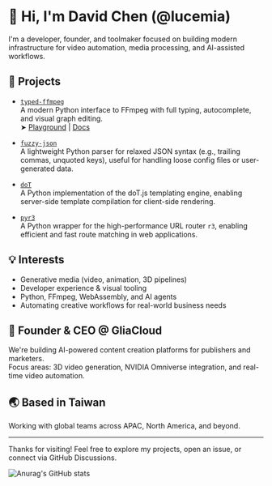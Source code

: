 # 👋 Hi, I'm David Chen (@lucemia)

I'm a developer, founder, and toolmaker focused on building modern infrastructure for video automation, media processing, and AI-assisted workflows.

## 🔧 Projects

- [`typed-ffmpeg`](https://github.com/livingbio/typed-ffmpeg)  
  A modern Python interface to FFmpeg with full typing, autocomplete, and visual graph editing.  
  ➤ [Playground](https://livingbio.github.io/typed-ffmpeg-playground/) | [Docs](https://livingbio.github.io/typed-ffmpeg/)

- [`fuzzy-json`](https://github.com/livingbio/fuzzy-json)  
  A lightweight Python parser for relaxed JSON syntax (e.g., trailing commas, unquoted keys), useful for handling loose config files or user-generated data.

- [`doT`](https://github.com/lucemia/doT)  
  A Python implementation of the doT.js templating engine, enabling server-side template compilation for client-side rendering.

- [`pyr3`](https://github.com/lucemia/pyr3)  
  A Python wrapper for the high-performance URL router `r3`, enabling efficient and fast route matching in web applications.

## 💡 Interests

- Generative media (video, animation, 3D pipelines)
- Developer experience & visual tooling
- Python, FFmpeg, WebAssembly, and AI agents
- Automating creative workflows for real-world business needs

## 🏢 Founder & CEO @ GliaCloud  
We're building AI-powered content creation platforms for publishers and marketers.  
Focus areas: 3D video generation, NVIDIA Omniverse integration, and real-time video automation.

## 🌏 Based in Taiwan  
Working with global teams across APAC, North America, and beyond.

---

Thanks for visiting! Feel free to explore my projects, open an issue, or connect via GitHub Discussions.

<!--
**lucemia/lucemia** is a ✨ _special_ ✨ repository because its `README.md` (this file) appears on your GitHub profile.

Here are some ideas to get you started:

- 🔭 I’m currently working on ...
- 🌱 I’m currently learning ...
- 👯 I’m looking to collaborate on ...
- 🤔 I’m looking for help with ...
- 💬 Ask me about ...
- 📫 How to reach me: ...
- 😄 Pronouns: ...
- ⚡ Fun fact: ...
-->

![Anurag's GitHub stats](https://github-readme-stats.vercel.app/api?username=lucemia&count_private=true)

